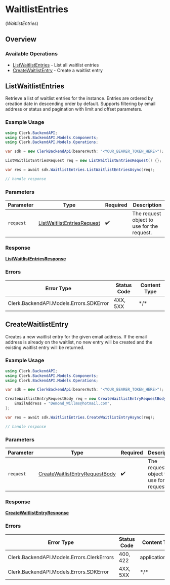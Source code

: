 # WaitlistEntries
(*WaitlistEntries*)

## Overview

### Available Operations

* [ListWaitlistEntries](#listwaitlistentries) - List all waitlist entries
* [CreateWaitlistEntry](#createwaitlistentry) - Create a waitlist entry

## ListWaitlistEntries

Retrieve a list of waitlist entries for the instance.
Entries are ordered by creation date in descending order by default.
Supports filtering by email address or status and pagination with limit and offset parameters.

### Example Usage

```csharp
using Clerk.BackendAPI;
using Clerk.BackendAPI.Models.Components;
using Clerk.BackendAPI.Models.Operations;

var sdk = new ClerkBackendApi(bearerAuth: "<YOUR_BEARER_TOKEN_HERE>");

ListWaitlistEntriesRequest req = new ListWaitlistEntriesRequest() {};

var res = await sdk.WaitlistEntries.ListWaitlistEntriesAsync(req);

// handle response
```

### Parameters

| Parameter                                                                           | Type                                                                                | Required                                                                            | Description                                                                         |
| ----------------------------------------------------------------------------------- | ----------------------------------------------------------------------------------- | ----------------------------------------------------------------------------------- | ----------------------------------------------------------------------------------- |
| `request`                                                                           | [ListWaitlistEntriesRequest](../../Models/Operations/ListWaitlistEntriesRequest.md) | :heavy_check_mark:                                                                  | The request object to use for the request.                                          |

### Response

**[ListWaitlistEntriesResponse](../../Models/Operations/ListWaitlistEntriesResponse.md)**

### Errors

| Error Type                              | Status Code                             | Content Type                            |
| --------------------------------------- | --------------------------------------- | --------------------------------------- |
| Clerk.BackendAPI.Models.Errors.SDKError | 4XX, 5XX                                | \*/\*                                   |

## CreateWaitlistEntry

Creates a new waitlist entry for the given email address.
If the email address is already on the waitlist, no new entry will be created and the existing waitlist entry will be returned.

### Example Usage

```csharp
using Clerk.BackendAPI;
using Clerk.BackendAPI.Models.Components;
using Clerk.BackendAPI.Models.Operations;

var sdk = new ClerkBackendApi(bearerAuth: "<YOUR_BEARER_TOKEN_HERE>");

CreateWaitlistEntryRequestBody req = new CreateWaitlistEntryRequestBody() {
    EmailAddress = "Demond_Willms@hotmail.com",
};

var res = await sdk.WaitlistEntries.CreateWaitlistEntryAsync(req);

// handle response
```

### Parameters

| Parameter                                                                                   | Type                                                                                        | Required                                                                                    | Description                                                                                 |
| ------------------------------------------------------------------------------------------- | ------------------------------------------------------------------------------------------- | ------------------------------------------------------------------------------------------- | ------------------------------------------------------------------------------------------- |
| `request`                                                                                   | [CreateWaitlistEntryRequestBody](../../Models/Operations/CreateWaitlistEntryRequestBody.md) | :heavy_check_mark:                                                                          | The request object to use for the request.                                                  |

### Response

**[CreateWaitlistEntryResponse](../../Models/Operations/CreateWaitlistEntryResponse.md)**

### Errors

| Error Type                                 | Status Code                                | Content Type                               |
| ------------------------------------------ | ------------------------------------------ | ------------------------------------------ |
| Clerk.BackendAPI.Models.Errors.ClerkErrors | 400, 422                                   | application/json                           |
| Clerk.BackendAPI.Models.Errors.SDKError    | 4XX, 5XX                                   | \*/\*                                      |